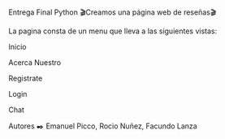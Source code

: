 Entrega Final Python
🎬Creamos una página web de reseñas🎬



La pagina consta de un menu que lleva a las siguientes vistas:

Inicio

Acerca Nuestro

Registrate

Login

Chat


Autores ✒️
Emanuel Picco, Rocio Nuñez, Facundo Lanza
